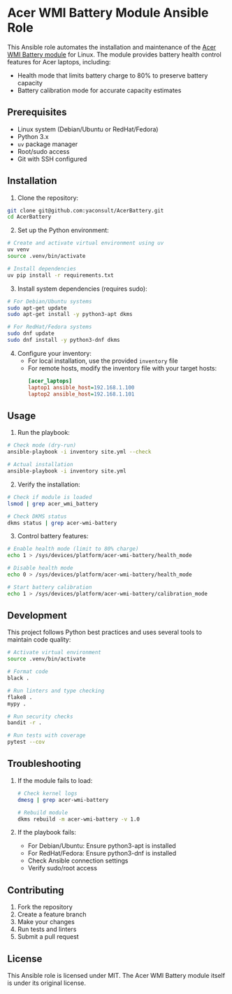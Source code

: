 # Acer WMI Battery Module Ansible Role

This Ansible role automates the installation and maintenance of the [Acer WMI Battery module](https://github.com/frederik-h/acer-wmi-battery) for Linux. The module provides battery health control features for Acer laptops, including:
- Health mode that limits battery charge to 80% to preserve battery capacity
- Battery calibration mode for accurate capacity estimates

## Prerequisites

- Linux system (Debian/Ubuntu or RedHat/Fedora)
- Python 3.x
- `uv` package manager
- Root/sudo access
- Git with SSH configured

## Installation

1. Clone the repository:
```bash
git clone git@github.com:yaconsult/AcerBattery.git
cd AcerBattery
```

2. Set up the Python environment:
```bash
# Create and activate virtual environment using uv
uv venv
source .venv/bin/activate

# Install dependencies
uv pip install -r requirements.txt
```

3. Install system dependencies (requires sudo):
```bash
# For Debian/Ubuntu systems
sudo apt-get update
sudo apt-get install -y python3-apt dkms

# For RedHat/Fedora systems
sudo dnf update
sudo dnf install -y python3-dnf dkms
```

4. Configure your inventory:
   - For local installation, use the provided `inventory` file
   - For remote hosts, modify the inventory file with your target hosts:
     ```ini
     [acer_laptops]
     laptop1 ansible_host=192.168.1.100
     laptop2 ansible_host=192.168.1.101
     ```

## Usage

1. Run the playbook:
```bash
# Check mode (dry-run)
ansible-playbook -i inventory site.yml --check

# Actual installation
ansible-playbook -i inventory site.yml
```

2. Verify the installation:
```bash
# Check if module is loaded
lsmod | grep acer_wmi_battery

# Check DKMS status
dkms status | grep acer-wmi-battery
```

3. Control battery features:
```bash
# Enable health mode (limit to 80% charge)
echo 1 > /sys/devices/platform/acer-wmi-battery/health_mode

# Disable health mode
echo 0 > /sys/devices/platform/acer-wmi-battery/health_mode

# Start battery calibration
echo 1 > /sys/devices/platform/acer-wmi-battery/calibration_mode
```

## Development

This project follows Python best practices and uses several tools to maintain code quality:

```bash
# Activate virtual environment
source .venv/bin/activate

# Format code
black .

# Run linters and type checking
flake8 .
mypy .

# Run security checks
bandit -r .

# Run tests with coverage
pytest --cov
```

## Troubleshooting

1. If the module fails to load:
   ```bash
   # Check kernel logs
   dmesg | grep acer-wmi-battery
   
   # Rebuild module
   dkms rebuild -m acer-wmi-battery -v 1.0
   ```

2. If the playbook fails:
   - For Debian/Ubuntu: Ensure python3-apt is installed
   - For RedHat/Fedora: Ensure python3-dnf is installed
   - Check Ansible connection settings
   - Verify sudo/root access

## Contributing

1. Fork the repository
2. Create a feature branch
3. Make your changes
4. Run tests and linters
5. Submit a pull request

## License

This Ansible role is licensed under MIT. The Acer WMI Battery module itself is under its original license.
